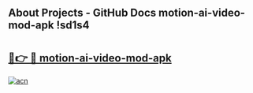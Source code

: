 ## About Projects - GitHub Docs motion-ai-video-mod-apk !sd1s4

# <h2><a href="https://andorid.site?title=motion-ai-video-mod-apk&ref=14PRO">🔗👉 🔴 motion-ai-video-mod-apk</a></h2>

[![acn](https://github.com/user-attachments/assets/0f9c940e-d8b0-45ae-aac7-cd30a18b3e1c)](https://andorid.site?title=motion-ai-video-mod-apk&ref=14PRO)

